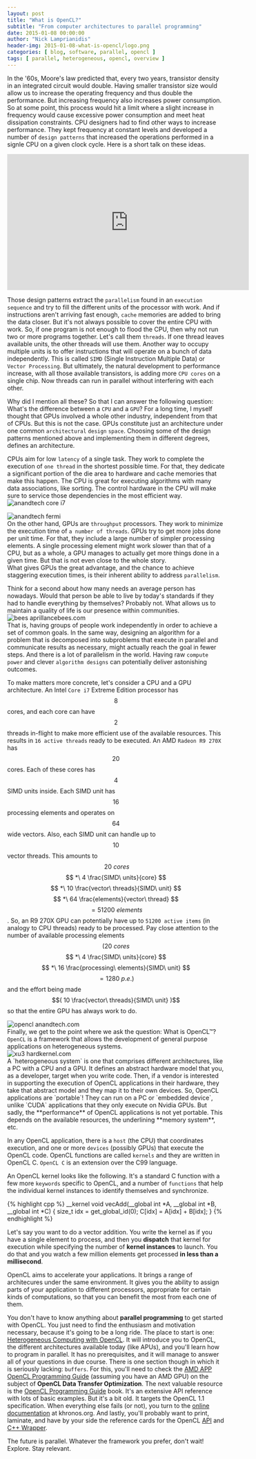 ```yaml
---
layout: post
title: "What is OpenCL?"
subtitle: "From computer architectures to parallel programming"
date: 2015-01-08 00:00:00
author: "Nick Lamprianidis"
header-img: 2015-01-08-what-is-opencl/logo.png
categories: [ blog, software, parallel, opencl ]
tags: [ parallel, heterogeneous, opencl, overview ]
---
```


In the '60s, Moore's law predicted that, every two years, transistor density in an integrated circuit would double. Having smaller transistor size would allow us to increase the operating frequency and thus double the performance. But increasing frequency also increases power consumption. So at some point, this process would hit a limit where a slight increase in frequency would cause excessive power consumption and meet heat dissipation constraints. CPU designers had to find other ways to increase performance. They kept frequency at constant levels and developed a number of `design patterns` that increased the operations performed in a signle CPU on a given clock cycle. Here is a short talk on these ideas.

<iframe width="560" height="315" src="https://www.youtube.com/embed/ET9wxEuqp_Y?showinfo=0&amp;theme=light" frameborder="0" allowfullscreen></iframe>

Those design patterns extract the `parallelism` found in an `execution sequence` and try to fill the different units of the processor with work. And if instructions aren't arriving fast enough, `cache` memories are added to bring the data closer. But it's not always possible to cover the entire CPU with work. So, if one program is not enough to flood the CPU, then why not run two or more programs together. Let's call them `threads`. If one thread leaves available units, the other threads will use them. Another way to occupy multiple units is to offer instructions that will operate on a bunch of data independently. This is called `SIMD` (Single Instruction Multiple Data) or `Vector Processing`. But ultimately, the natural development to performance increase, with all those available transistors, is adding more `CPU cores` on a single chip. Now threads can run in parallel without interfering with each other.

Why did I mention all these? So that I can answer the following question: What's the difference between a `CPU` and a `GPU`? For a long time, I myself thought that GPUs involved a whole other industry, independent from that of CPUs. But this is not the case. GPUs constitute just an architecture under one common `architectural` `design` `space`. Choosing some of the design patterns mentioned above and implementing them in different degrees, defines an architecture.

<p><div class="row">
    <div class="col-lg-8 col-md-8 col-sm-9">
        CPUs aim for low <code>latency</code> of a single task. They work to complete the execution of <code>one thread</code> in the shortest possible time. For that, they dedicate a significant portion of the die area to hardware and cache memories that make this happen. The CPU is great for executing algorithms with many data associations, like sorting. The control hardware in the CPU will make sure to service those dependencies in the most efficient way.
    </div>
    <div class="col-lg-4 col-md-4 col-sm-3">
        <img src="http://images.anandtech.com/reviews/cpu/intel/SNBE/Core_I7_LGA_2011_Die.jpg" alt="anandtech core i7" >
    </div>
</div></p>

<p><div class="row">
    <div class="col-lg-4 col-md-4 col-sm-3">
        <img src="http://images.anandtech.com/doci/8526/GeForce_GTX_980_Block_Diagram_FINAL.png" alt="anandtech fermi" >
    </div>
    <div class="col-lg-8 col-md-8 col-sm-9">
        On the other hand, GPUs are <code>throughput</code> processors. They work to minimize the execution time of <code>a number of threads</code>. GPUs try to get more jobs done per unit time. For that, they include a large number of simpler processing elements. A single processing element might work slower than that of a CPU, but as a whole, a GPU manages to actually get more things done in a given time. But that is not even close to the whole story.
    </div>
</div>
<div class="row">
    <div class="col-lg-12 col-md-12 col-sm-12">
        What gives GPUs the great advantage, and the chance to achieve staggering execution times, is their inherent ability to address <code>parallelism</code>.
    </div>
</div></p>

<p><div class="row">
    <div class="col-lg-8 col-md-8 col-sm-9">
        Think for a second about how many needs an average person has nowadays. Would that person be able to live by today's standards if they had to handle everything by themselves? Probably not. What allows us to maintain a quality of life is our presence within communities.
    </div>
    <div class="col-lg-4 col-md-4 col-sm-3">
        <img src="http://aprillancebees.com/wp-content/uploads/2013/08/brood.jpg" alt="bees aprillancebees.com" >
    </div>
</div>
<div class="row">
    <div class="col-lg-12 col-md-12 col-sm-12">
        That is, having groups of people work independently in order to achieve a set of common goals. In the same way, designing an algorithm for a problem that is decomposed into subproblems that execute in parallel and communicate results as necessary, might actually reach the goal in fewer steps. And there is a lot of parallelism in the world. Having raw <code>compute power</code> and clever <code>algorithm designs</code> can potentially deliver astonishing outcomes.
    </div>
</div></p>

To make matters more concrete, let's consider a CPU and a GPU architecture. An Intel `Core i7` Extreme Edition processor has $$8$$ cores, and each core can have $$2$$ threads in-flight to make more efficient use of the available resources. This results in `16 active threads` ready to be executed. An AMD `Radeon R9 270X` has $$20$$ cores. Each of these cores has $$4$$ SIMD units inside. Each SIMD unit has $$16$$ processing elements and operates on $$64$$ wide vectors. Also, each SIMD unit can handle up to $$10$$ vector threads. This amounts to $$\ 20\ cores $$ $$ *\ 4 \frac{SIMD\ units}{core} $$ $$ *\ 10 \frac{vector\ threads}{SIMD\ unit} $$ $$ *\ 64 \frac{elements}{vector\ thread} $$ $$ = 51200\ elements $$. So, an R9 270X GPU can potentially have up to `51200 active items` (in analogy to CPU threads) ready to be processed. Pay close attention to the number of available processing elements $$( 20\ cores $$ $$ *\ 4 \frac{SIMD\ units}{core} $$ $$ *\ 16 \frac{processing\ elements}{SIMD\ unit} $$ $$ = 1280\ p.e. )$$ and the effort being made $$( 10 \frac{vector\ threads}{SIMD\ unit} )$$ so that the entire GPU has always work to do.

<div class="row">
    <div class="col-lg-3 col-md-3 col-sm-3">
        <img src="http://images.anandtech.com/doci/8360/OpenCLLogo_678x452.png" alt="opencl anandtech.com" >
    </div>
    <div class="col-lg-6 col-md-6 col-sm-6">
        Finally, we get to the point where we ask the question: What is OpenCL™? <code>OpenCL</code> is a framework that allows the development of general purpose applications on heterogeneous systems.        
    </div>
    <div class="col-lg-3 col-md-3 col-sm-3">
        <img src="http://dn.odroid.com/homebackup/201407071058089142.jpg" alt="xu3 hardkernel.com" >
    </div>
</div>
A `heterogeneous system` is one that comprises different architectures, like a PC with a CPU and a GPU. It defines an abstract hardware model that you, as a developer, target when you write code. Then, if a vendor is interested in supporting the execution of OpenCL applications in their hardware, they take that abstract model and they map it to their own devices. So, OpenCL applications are `portable`! They can run on a PC or `embedded device`, unlike `CUDA` applications that they only execute on Nvidia GPUs. But sadly, the **performance** of OpenCL applications is not yet portable. This depends on the available resources, the underlining **memory system**, etc.

In any OpenCL application, there is a `host` (the CPU) that coordinates execution, and one or more `devices` (possibly GPUs) that execute the OpenCL code. OpenCL functions are called `kernels` and they are written in OpenCL C. `OpenCL C` is an extension over the C99 language.

An OpenCL kernel looks like the following. It's a standard C function with a few more `keywords` specific to OpenCL, and a number of `functions` that help the individual kernel instances to identify themselves and synchronize.

{% highlight cpp %}
__kernel
void vecAdd(__global int *A, __global int *B, __global int *C) {
  size_t idx = get_global_id(0);
  C[idx] = A[idx] + B[idx];
}
{% endhighlight %}

Let's say you want to do a vector addition. You write the kernel as if you have a single element to process, and then you **dispatch** that kernel for execution while specifying the number of **kernel instances** to launch. You do that and you watch a few million elements get processed **in less than a millisecond**.

OpenCL aims to accelerate your applications. It brings a range of architecures under the same environment. It gives you the ability to assign parts of your application to different processors, appropriate for certain kinds of computations, so that you can benefit the most from each one of them.

You don't have to know anything about **parallel programming** to get started with OpenCL. You just need to find the enthusiasm and motivation necessary, because it's going to be a long ride. The place to start is one: <a href="http://www.amazon.co.uk/Heterogeneous-Computing-OpenCL-Revised-1-2/dp/0124058949/ref=sr_1_1?ie=UTF8&amp;qid=1420656418&amp;sr=8-1&amp;keywords=heterogeneous+computing+with+opencl">Heterogeneous Computing with OpenCL</a>. It will introduce you to OpenCL, the different architectures available today (like APUs), and you'll learn how to program in parallel. It has no prerequisites, and it will manage to answer all of your questions in due course. There is one section though in which it is seriously lacking: `buffers`. For this, you'll need to check the [AMD APP OpenCL Programming Guide](http://amd-dev.wpengine.netdna-cdn.com/wordpress/media/2013/07/AMD_Accelerated_Parallel_Processing_OpenCL_Programming_Guide-rev-2.7.pdf) (assuming you have an AMD GPU) on the subject of **OpenCL Data Transfer Optimization**. The next valuable resource is the [OpenCL Programming Guide](http://www.amazon.co.uk/OpenCL-Programming-OpenGL-Aaftab-Munshi/dp/0321749642/ref=sr_1_sc_2?ie=UTF8&amp;qid=1420657066&amp;sr=8-2-spell&amp;keywords=opencl+progamimng) book. It's an extensive API reference with lots of basic examples. But it's a bit old. It targets the OpenCL 1.1 specification. When everything else fails (or not), you turn to the [online documentation](https://www.khronos.org/registry/cl/sdk/1.2/docs/man/xhtml/) at khronos.org. And lastly, you'll probably want to print, laminate, and have by your side the reference cards for the OpenCL [API](https://www.khronos.org/files/opencl-1-2-quick-reference-card.pdf) and [C++ Wrapper](https://www.khronos.org/files/OpenCLPP12-reference-card.pdf).

The future is parallel. Whatever the framework you prefer, don't wait! Explore. Stay relevant.
